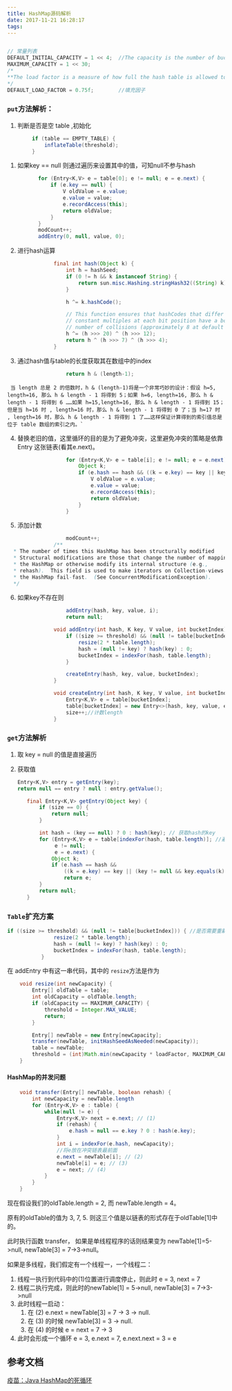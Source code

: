 ```yaml
---
title: HashMap源码解析
date: 2017-11-21 16:28:17
tags:
---
```


``` java

// 常量列表
DEFAULT_INITIAL_CAPACITY = 1 << 4;  //The capacity is the number of buckets in the hash table
MAXIMUM_CAPACITY = 1 << 30;
/*
**The load factor is a measure of how full the hash table is allowed to get before its capacity is automatically increased. When the number of entries in the hash table exceeds the product of the load factor and the current capacity, the hash table is rehashed (that is, internal data structures are rebuilt) so that the hash table has approximately twice the number of buckets.
*/
DEFAULT_LOAD_FACTOR = 0.75f;        //填充因子
```
### `put`方法解析：
1. 判断是否是空 table ,初始化

``` java
        if (table == EMPTY_TABLE) {
            inflateTable(threshold);
        }
```
1.    如果key == null 则通过遍历来设置其中的值，可知null不参与hash

   ``` java
             for (Entry<K,V> e = table[0]; e != null; e = e.next) {
                 if (e.key == null) {
                     V oldValue = e.value;
                     e.value = value;
                     e.recordAccess(this);
                     return oldValue;
                 }
             }
             modCount++;
             addEntry(0, null, value, 0);
   ```
2.    进行hash运算

   ``` java
                  final int hash(Object k) {
                      int h = hashSeed;
                      if (0 != h && k instanceof String) {
                          return sun.misc.Hashing.stringHash32((String) k); //猜测是为字符串做了优化提供的Hash，并没有追踪到里面的源代码
                      }

                      h ^= k.hashCode();

                      // This function ensures that hashCodes that differ only by
                      // constant multiples at each bit position have a bounded
                      // number of collisions (approximately 8 at default load factor).
                      h ^= (h >>> 20) ^ (h >>> 12);
                      return h ^ (h >>> 7) ^ (h >>> 4);
                  }
   ```
3.    通过hash值与table的长度获取其在数组中的index

   ``` java
                      return h & (length-1);
   ```

   ```
    当 length 总是 2 的倍数时，h & (length-1)将是一个非常巧妙的设计：假设 h=5, length=16, 那么 h & length - 1 将得到 5；如果 h=6, length=16, 那么 h & length - 1 将得到 6 ……如果 h=15,length=16, 那么 h & length - 1 将得到 15；但是当 h=16 时 , length=16 时，那么 h & length - 1 将得到 0 了；当 h=17 时 , length=16 时，那么 h & length - 1 将得到 1 了……这样保证计算得到的索引值总是位于 table 数组的索引之内。`
   ```
4.    替换老旧的值，这里循环的目的是为了避免冲突，这里避免冲突的策略是依靠 Entry 这张链表(看其e.next)。

   ``` java
                      for (Entry<K,V> e = table[i]; e != null; e = e.next) {
                          Object k;
                          if (e.hash == hash && ((k = e.key) == key || key.equals(k))) {
                              V oldValue = e.value;
                              e.value = value;
                              e.recordAccess(this);
                              return oldValue;
                          }
                      }
   ```
5.    添加计数

   ``` java
                      modCount++;
                  /**
     * The number of times this HashMap has been structurally modified
     * Structural modifications are those that change the number of mappings in
     * the HashMap or otherwise modify its internal structure (e.g.,
     * rehash).  This field is used to make iterators on Collection-views of
     * the HashMap fail-fast.  (See ConcurrentModificationException).
     */
   ```
6.    如果key不存在则

   ``` java
                      addEntry(hash, key, value, i);
                      return null;

                  void addEntry(int hash, K key, V value, int bucketIndex) {
                      if ((size >= threshold) && (null != table[bucketIndex])) { //是否需要重新定义table的大小
                          resize(2 * table.length);
                          hash = (null != key) ? hash(key) : 0;
                          bucketIndex = indexFor(hash, table.length);
                      }

                      createEntry(hash, key, value, bucketIndex);
                  }

                  void createEntry(int hash, K key, V value, int bucketIndex) {
                      Entry<K,V> e = table[bucketIndex];
                      table[bucketIndex] = new Entry<>(hash, key, value, e);
                      size++;//计数length
                  }
   ```
### `get`方法解析
1. 取 key = null 的值是直接遍历
2. 获取值

   ``` java
   Entry<K,V> entry = getEntry(key);
   return null == entry ? null : entry.getValue();

      final Entry<K,V> getEntry(Object key) {
          if (size == 0) {
              return null;
          }

          int hash = (key == null) ? 0 : hash(key); // 获取hash的key
          for (Entry<K,V> e = table[indexFor(hash, table.length)]; //避免冲突
               e != null;
               e = e.next) {
              Object k;
              if (e.hash == hash &&
                  ((k = e.key) == key || (key != null && key.equals(k))))
                  return e;
          }
          return null;
      }
   ```
### `Table`扩充方案

``` java
if ((size >= threshold) && (null != table[bucketIndex])) { //是否需要重新定义table的大小
               resize(2 * table.length);
               hash = (null != key) ? hash(key) : 0;
               bucketIndex = indexFor(hash, table.length);
           }
```

在 addEntry 中有这一串代码，其中的 `resize`方法是作为

``` java
    void resize(int newCapacity) {
        Entry[] oldTable = table;
        int oldCapacity = oldTable.length;
        if (oldCapacity == MAXIMUM_CAPACITY) {
            threshold = Integer.MAX_VALUE;
            return;
        }

        Entry[] newTable = new Entry[newCapacity];
        transfer(newTable, initHashSeedAsNeeded(newCapacity));
        table = newTable;
        threshold = (int)Math.min(newCapacity * loadFactor, MAXIMUM_CAPACITY + 1);
    }
```
#### HashMap的并发问题

``` java
    void transfer(Entry[] newTable, boolean rehash) {
        int newCapacity = newTable.length 
        for (Entry<K,V> e : table) {
            while(null != e) {
                Entry<K,V> next = e.next; // (1)
                if (rehash) {
                    e.hash = null == e.key ? 0 : hash(e.key);
                }
                int i = indexFor(e.hash, newCapacity);
                //将e放在冲突链表最前面
                e.next = newTable[i]; // (2) 
                newTable[i] = e; // (3) 
                e = next; // (4)
            }
        }
    }
```

现在假设我们的oldTable.length = 2, 而 newTable.length = 4。

原有的oldTable的值为 3, 7, 5. 则这三个值是以链表的形式存在于oldTable[1]中的。

此时执行函数 transfer， 如果是单线程程序的话则结果变为 newTable[1]=5->null, newTable[3] = 7->3->null。

如果是多线程，我们假定有一个线程一，一个线程二：
1. 线程一执行到代码中的(1)位置进行调度停止，则此时 e = 3, next = 7
2. 线程二执行完成，则此时的newTable[1] = 5->null, newTable[3] = 7->3->null
3. 此时线程一启动：
   1. 在 (2) e.next = newTable[3] = 7 -> 3 -> null.
   2. 在 (3) 的时候 newTable[3] = 3 -> null. 
   3. 在 (4) 的时候 e = next = 7 -> 3
4. 此时会形成一个循环 e = 3, e.next = 7, e.next.next = 3 = e
## 参考文档

[疫苗：Java HashMap的死循环](http://coolshell.cn/articles/9606.html)